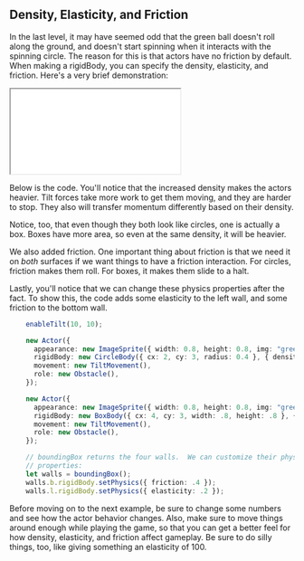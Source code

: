 ## Density, Elasticity, and Friction

In the last level, it may have seemed odd that the green ball doesn't roll along
the ground, and doesn't start spinning when it interacts with the spinning
circle.  The reason for this is that actors have no friction by default.  When
making a rigidBody, you can specify the density, elasticity, and friction.
Here's a very brief demonstration:

<iframe src="./game_06.iframe.html"></iframe>

Below is the code.  You'll notice that the increased density makes the actors
heavier.  Tilt forces take more work to get them moving, and they are harder to
stop.  They also will transfer momentum differently based on their density.

Notice, too, that even though they both look like circles, one is actually a
box.  Boxes have more area, so even at the same density, it will be heavier.

We also added friction.  One important thing about friction is that we need it on
*both* surfaces if we want things to have a friction interaction.  For circles,
friction makes them roll.  For boxes, it makes them slide to a halt.

Lastly, you'll notice that we can change these physics properties after the
fact.  To show this, the code adds some elasticity to the left wall, and some
friction to the bottom wall.

```typescript
    enableTilt(10, 10);

    new Actor({
      appearance: new ImageSprite({ width: 0.8, height: 0.8, img: "green_ball.png" }),
      rigidBody: new CircleBody({ cx: 2, cy: 3, radius: 0.4 }, { density: 5, friction: .3 }),
      movement: new TiltMovement(),
      role: new Obstacle(),
    });

    new Actor({
      appearance: new ImageSprite({ width: 0.8, height: 0.8, img: "green_ball.png" }),
      rigidBody: new BoxBody({ cx: 4, cy: 3, width: .8, height: .8 }, { density: 5, friction: .3 }),
      movement: new TiltMovement(),
      role: new Obstacle(),
    });

    // boundingBox returns the four walls.  We can customize their physics 
    // properties:
    let walls = boundingBox();
    walls.b.rigidBody.setPhysics({ friction: .4 });
    walls.l.rigidBody.setPhysics({ elasticity: .2 });
```

Before moving on to the next example, be sure to change some numbers and see how
the actor behavior changes.  Also, make sure to move things around enough while
playing the game, so that you can get a better feel for how density, elasticity,
and friction affect gameplay.  Be sure to do silly things, too, like giving
something an elasticity of 100.
